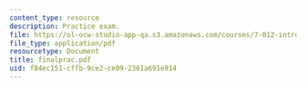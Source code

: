 ```yaml
---
content_type: resource
description: Practice exam.
file: https://ol-ocw-studio-app-qa.s3.amazonaws.com/courses/7-012-introduction-to-biology-fall-2004/f84ec151cffb9ce2ce092361a691e914_finalprac.pdf
file_type: application/pdf
resourcetype: Document
title: finalprac.pdf
uid: f84ec151-cffb-9ce2-ce09-2361a691e914
---
```

